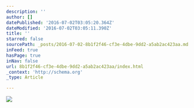 ```yaml
---
description: ''
author: []
datePublished: '2016-07-02T03:05:20.364Z'
dateModified: '2016-07-02T03:05:11.390Z'
title: ''
starred: false
sourcePath: _posts/2016-07-02-8b1f2f46-cf3e-4dbe-9dd2-a5ab2ac423aa.md
inFeed: true
hasPage: true
inNav: false
url: 8b1f2f46-cf3e-4dbe-9dd2-a5ab2ac423aa/index.html
_context: 'http://schema.org'
_type: Article

---
```

![](https://the-grid-user-content.s3-us-west-2.amazonaws.com/1589f252-5487-43d6-a16e-2dfd9dc6d9cd.jpg)